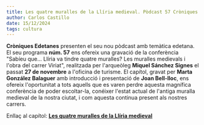 ```yaml
---
title: Les quatre muralles de la Llíria medieval. Pòdcast 57 Cròniques Edetanes
author: Carlos Castillo
date: 15/12/2024
tags: cultura
---
```


**Cròniques Edetanes** presenten el seu nou pòdcast amb temàtica edetana. El seu programa **núm. 57** ens ofereix una gravació de la conferència "Sabíeu que... Llíria va tindre quatre muralles? Les muralles medievals i l'obra del carrer Viriat", realitzada per l'arqueòleg **Miquel Sánchez Signes** el passat **27 de novembre** a l'oficina de turisme. El capítol, gravat per **Marta González Balaguer** amb introducció i presentació de **Joan Bell-lloc**, ens ofereix l'oportunitat a tots aquells que es varen perdre aquesta magnífica conferència de poder escoltar-la, conéixer l'estat actual de l'antiga muralla medieval de la nostra ciutat, i com aquesta continua present als nostres carrers.

Enllaç al capítol: [**Les quatre muralles de la Llíria medieval**](https://open.spotify.com/episode/3ccey1zIkJ1zRu0KqamsDZ?si=44b0a51137b1404b)